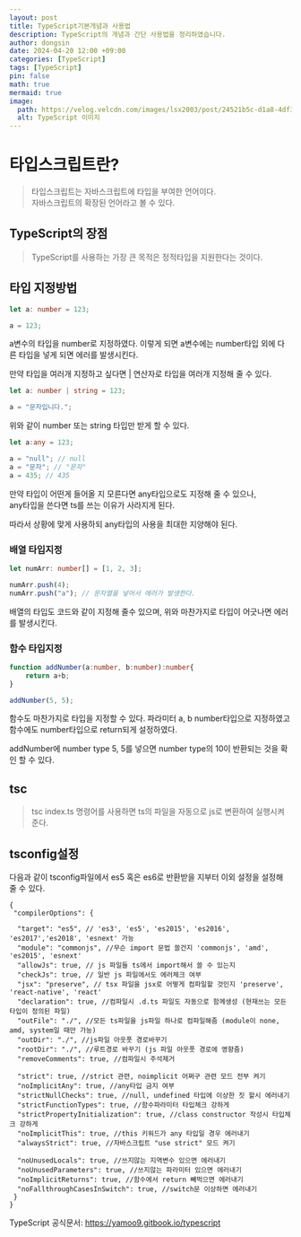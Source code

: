 ```yaml
---
layout: post
title: TypeScript기본개념과 사용법
description: TypeScript의 개념과 간단 사용법을 정리하였습니다.
author: dongsin
date: 2024-04-20 12:00 +09:00
categories: [TypeScript]
tags: [TypeScript]
pin: false
math: true
mermaid: true
image:
  path: https://velog.velcdn.com/images/lsx2003/post/24521b5c-d1a8-4df3-9fed-43b26788a005/image.png
  alt: TypeScript 이미지
---
```



# 타입스크립트란?
> 타입스크립트는 자바스크립트에 타입을 부여한 언어이다.<br />
자바스크립트의 확장된 언어라고 볼 수 있다.

## TypeScript의 장점
> TypeScript를 사용하는 가장 큰 목적은 정적타입을 지원한다는 것이다.


## 타입 지정방법

```ts
let a: number = 123;

a = 123;
```

a변수의 타입을 number로 지정하였다.
이렇게 되면 a변수에는 number타입 외에 다른 타입을 넣게 되면 에러를 발생시킨다.

만약 타입을 여러개 지정하고 싶다면 | 연산자로 타입을 여러개 지정해 줄 수 있다.

```ts
let a: number | string = 123;

a = "문자입니다.";
```

위와 같이 number 또는 string 타입만 받게 할 수 있다.<br />

```ts
let a:any = 123;

a = "null"; // null
a = "문자"; // "문자"
a = 435; // 435

```

만약 타입이 어떤게 들어올 지 모른다면 any타입으로도 지정해 줄 수 있으나,<br />any타입을 쓴다면
ts를 쓰는 이유가 사라지게 된다. <br />

따라서 상황에 맞게 사용하되 any타입의 사용을 최대한 지양해야 된다.

### 배열 타입지정

```ts
let numArr: number[] = [1, 2, 3];

numArr.push(4);
numArr.push("a"); // 문자열을 넣어서 에러가 발생한다.

```

배열의 타입도 코드와 같이 지정해 줄수 있으며, 위와 마찬가지로 타입이 어긋나면 에러를 발생시킨다.


### 함수 타입지정
```ts
function addNumber(a:number, b:number):number{
    return a+b;
}

addNumber(5, 5);
```

함수도 마찬가지로 타입을 지정할 수 있다.
파라미터 a, b number타입으로 지정하였고 함수에도 number타입으로 return되게 설정하였다.

addNumber에 number type 5, 5를 넣으면 number type의 10이 반환되는 것을 확인 할 수 있다.

## tsc
> tsc index.ts
명령어를 사용하면 ts의 파일을 자동으로 js로 변환하여 실행시켜준다.


## tsconfig설정
다음과 같이 tsconfig파일에서 es5 혹은 es6로 반환받을 지부터 이외 설정을 설정해 줄 수 있다.
```
{
 "compilerOptions": {

  "target": "es5", // 'es3', 'es5', 'es2015', 'es2016', 'es2017','es2018', 'esnext' 가능
  "module": "commonjs", //무슨 import 문법 쓸건지 'commonjs', 'amd', 'es2015', 'esnext'
  "allowJs": true, // js 파일들 ts에서 import해서 쓸 수 있는지 
  "checkJs": true, // 일반 js 파일에서도 에러체크 여부 
  "jsx": "preserve", // tsx 파일을 jsx로 어떻게 컴파일할 것인지 'preserve', 'react-native', 'react'
  "declaration": true, //컴파일시 .d.ts 파일도 자동으로 함께생성 (현재쓰는 모든 타입이 정의된 파일)
  "outFile": "./", //모든 ts파일을 js파일 하나로 컴파일해줌 (module이 none, amd, system일 때만 가능)
  "outDir": "./", //js파일 아웃풋 경로바꾸기
  "rootDir": "./", //루트경로 바꾸기 (js 파일 아웃풋 경로에 영향줌)
  "removeComments": true, //컴파일시 주석제거 

  "strict": true, //strict 관련, noimplicit 어쩌구 관련 모드 전부 켜기
  "noImplicitAny": true, //any타입 금지 여부
  "strictNullChecks": true, //null, undefined 타입에 이상한 짓 할시 에러내기 
  "strictFunctionTypes": true, //함수파라미터 타입체크 강하게 
  "strictPropertyInitialization": true, //class constructor 작성시 타입체크 강하게
  "noImplicitThis": true, //this 키워드가 any 타입일 경우 에러내기
  "alwaysStrict": true, //자바스크립트 "use strict" 모드 켜기

  "noUnusedLocals": true, //쓰지않는 지역변수 있으면 에러내기
  "noUnusedParameters": true, //쓰지않는 파라미터 있으면 에러내기
  "noImplicitReturns": true, //함수에서 return 빼먹으면 에러내기 
  "noFallthroughCasesInSwitch": true, //switch문 이상하면 에러내기 
 }
}
```

TypeScript 공식문서: https://yamoo9.gitbook.io/typescript
